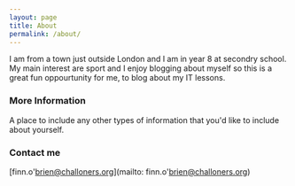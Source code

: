 ```yaml
---
layout: page
title: About
permalink: /about/
---
```


I am from a town just outside London and I am in year 8 at secondry school. My main interest are sport and I enjoy blogging about myself so this is a great fun oppourtunity for me, to blog about my IT lessons.

### More Information

A place to include any other types of information that you'd like to include about yourself.

### Contact me

[finn.o'brien@challoners.org](mailto: finn.o'brien@challoners.org)
